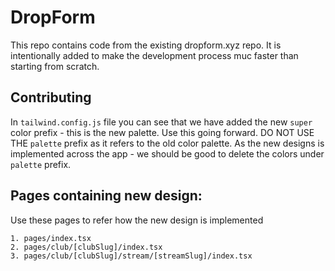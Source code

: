 # DropForm
This repo contains code from the existing dropform.xyz repo. It is intentionally added to make the development process muc faster than starting from scratch.

## Contributing
In `tailwind.config.js` file you can see that we have added the new `super` color prefix - this is the new palette. Use this going forward. DO NOT USE THE `palette` prefix as it refers to the old color palette. As the new designs is implemented across the app - we should be good to delete the colors under `palette` prefix.

## Pages containing new design:
Use these pages to refer how the new design is implemented
```
1. pages/index.tsx
2. pages/club/[clubSlug]/index.tsx
3. pages/club/[clubSlug]/stream/[streamSlug]/index.tsx
```
